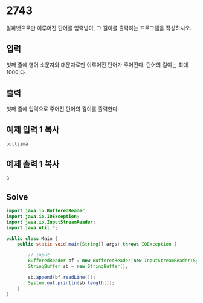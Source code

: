# 2743

알파벳으로만 이루어진 단어를 입력받아, 그 길이를 출력하는 프로그램을 작성하시오.

## 입력

첫째 줄에 영어 소문자와 대문자로만 이루어진 단어가 주어진다. 단어의 길이는 최대 100이다.

## 출력

첫째 줄에 입력으로 주어진 단어의 길이를 출력한다.

## 예제 입력 1 복사

```
pulljima

```

## 예제 출력 1 복사

```
8
```

## Solve

```java
import java.io.BufferedReader;
import java.io.IOException;
import java.io.InputStreamReader;
import java.util.*;

public class Main {
    public static void main(String[] args) throws IOException {

        // input
        BufferedReader bf = new BufferedReader(new InputStreamReader(System.in));
        StringBuffer sb = new StringBuffer();

        sb.append(bf.readLine());
        System.out.println(sb.length());
    }
}
```

